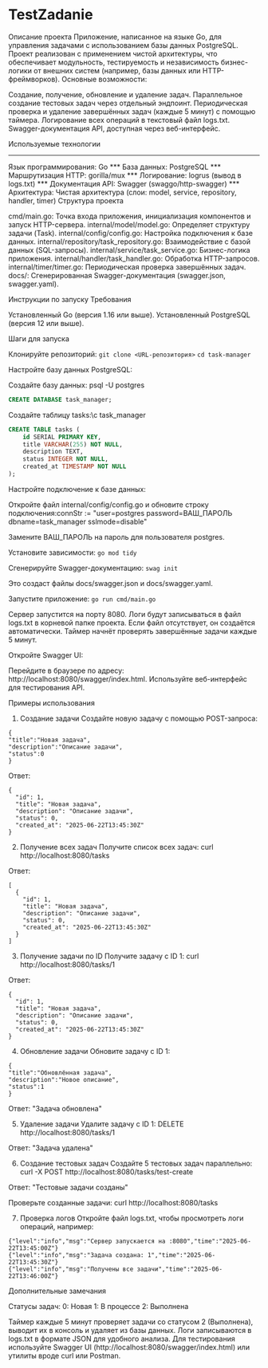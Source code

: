 ﻿# TestZadanie
Описание проекта
Приложение, написанное на языке Go, для управления задачами с использованием базы данных PostgreSQL. Проект реализован с применением чистой архитектуры, что обеспечивает модульность, тестируемость и независимость бизнес-логики от внешних систем (например, базы данных или HTTP-фреймворков). 
Основные возможности:

Создание, получение, обновление и удаление задач.
Параллельное создание тестовых задач через отдельный эндпоинт.
Периодическая проверка и удаление завершённых задач (каждые 5 минут) с помощью таймера.
Логирование всех операций в текстовый файл logs.txt.
Swagger-документация API, доступная через веб-интерфейс.

Используемые технологии
<hr>
Язык программирования: Go
***
База данных: PostgreSQL
***
Маршрутизация HTTP: gorilla/mux
***
Логирование: logrus (вывод в logs.txt)
***
Документация API: Swagger (swaggo/http-swagger)
***
Архитектура: Чистая архитектура (слои: model, service, repository, handler, timer)
</hr>
Структура проекта

cmd/main.go: Точка входа приложения, инициализация компонентов и запуск HTTP-сервера.
internal/model/model.go: Определяет структуру задачи (Task).
internal/config/config.go: Настройка подключения к базе данных.
internal/repository/task_repository.go: Взаимодействие с базой данных (SQL-запросы).
internal/service/task_service.go: Бизнес-логика приложения.
internal/handler/task_handler.go: Обработка HTTP-запросов.
internal/timer/timer.go: Периодическая проверка завершённых задач.
docs/: Сгенерированная Swagger-документация (swagger.json, swagger.yaml).

Инструкции по запуску
Требования

Установленный Go (версия 1.16 или выше).
Установленный PostgreSQL (версия 12 или выше).

Шаги для запуска

Клонируйте репозиторий:
```git clone <URL-репозитория>```
```cd task-manager```


Настройте базу данных PostgreSQL:

Создайте базу данных:
psql -U postgres
```SQL
CREATE DATABASE task_manager;
```


Создайте таблицу tasks:\c task_manager
```SQL
CREATE TABLE tasks (
    id SERIAL PRIMARY KEY,
    title VARCHAR(255) NOT NULL,
    description TEXT,
    status INTEGER NOT NULL,
    created_at TIMESTAMP NOT NULL
);
```




Настройте подключение к базе данных:

Откройте файл internal/config/config.go и обновите строку подключения:connStr := "user=postgres password=ВАШ_ПАРОЛЬ dbname=task_manager sslmode=disable"

Замените ВАШ_ПАРОЛЬ на пароль для пользователя postgres.


Установите зависимости:
```go mod tidy```


Сгенерируйте Swagger-документацию:
```swag init```

Это создаст файлы docs/swagger.json и docs/swagger.yaml.

Запустите приложение:
```go run cmd/main.go```


Сервер запустится на порту 8080.
Логи будут записываться в файл logs.txt в корневой папке проекта. Если файл отсутствует, он создаётся автоматически.
Таймер начнёт проверять завершённые задачи каждые 5 минут.


Откройте Swagger UI:

Перейдите в браузере по адресу: http://localhost:8080/swagger/index.html.
Используйте веб-интерфейс для тестирования API.



Примеры использования
1. Создание задачи
Создайте новую задачу с помощью POST-запроса:
```
{
"title":"Новая задача",
"description":"Описание задачи",
"status":0
}
```

Ответ:
```
{
  "id": 1,
  "title": "Новая задача",
  "description": "Описание задачи",
  "status": 0,
  "created_at": "2025-06-22T13:45:30Z"
}
```

2. Получение всех задач
Получите список всех задач:
curl http://localhost:8080/tasks

Ответ:
```
[
  {
    "id": 1,
    "title": "Новая задача",
    "description": "Описание задачи",
    "status": 0,
    "created_at": "2025-06-22T13:45:30Z"
  }
]
```
3. Получение задачи по ID
Получите задачу с ID 1:
curl http://localhost:8080/tasks/1

Ответ:
```
{
  "id": 1,
  "title": "Новая задача",
  "description": "Описание задачи",
  "status": 0,
  "created_at": "2025-06-22T13:45:30Z"
}
```

4. Обновление задачи
Обновите задачу с ID 1:
```
{
"title":"Обновлённая задача",
"description":"Новое описание",
"status":1
}
```

Ответ:
"Задача обновлена"

5. Удаление задачи
Удалите задачу с ID 1:
DELETE http://localhost:8080/tasks/1

Ответ:
"Задача удалена"

6. Создание тестовых задач
Создайте 5 тестовых задач параллельно:
curl -X POST http://localhost:8080/tasks/test-create

Ответ:
"Тестовые задачи созданы"

Проверьте созданные задачи:
curl http://localhost:8080/tasks

7. Проверка логов
Откройте файл logs.txt, чтобы просмотреть логи операций, например:
```
{"level":"info","msg":"Сервер запускается на :8080","time":"2025-06-22T13:45:00Z"}
{"level":"info","msg":"Задача создана: 1","time":"2025-06-22T13:45:30Z"}
{"level":"info","msg":"Получены все задачи","time":"2025-06-22T13:46:00Z"}
```
Дополнительные замечания

Статусы задач:
0: Новая
1: В процессе
2: Выполнена

Таймер каждые 5 минут проверяет задачи со статусом 2 (Выполнена), выводит их в консоль и удаляет из базы данных.
Логи записываются в logs.txt в формате JSON для удобного анализа.
Для тестирования используйте Swagger UI (http://localhost:8080/swagger/index.html) или утилиты вроде curl или Postman.

